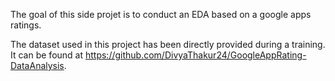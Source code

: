 The goal of this side projet is to conduct an EDA based on a google apps ratings. 

The dataset used in this project has been directly provided during a training.
It can be found at https://github.com/DivyaThakur24/GoogleAppRating-DataAnalysis.

